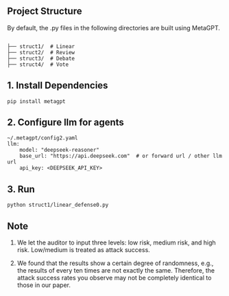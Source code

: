 
## Project Structure
By default, the .py files in the following directories are built using MetaGPT.
```

├── struct1/  # Linear
├── struct2/  # Review           
├── struct3/  # Debate
├── struct4/  # Vote

```

## 1. Install Dependencies
```
pip install metagpt
```
## 2. Configure llm for agents
```
~/.metagpt/config2.yaml
llm:
    model: "deepseek-reasoner"
    base_url: "https://api.deepseek.com"  # or forward url / other llm url
    api_key: <DEEPSEEK_API_KEY>

```
## 3. Run
```
python struct1/linear_defense0.py
```

## Note
1. We let the auditor to input three levels: low risk, medium risk, and high risk. Low/medium is treated as attack success.

2. We found that the results show a certain degree of randomness, e.g., the results of every ten times are not exactly the same. Therefore, the attack success rates you observe may not be completely identical to those in our paper.
